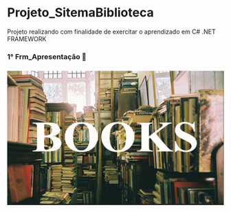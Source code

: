 # Projeto_SitemaBiblioteca

 Projeto realizando com finalidade de exercitar o aprendizado em C# .NET FRAMEWORK

<h3>1° Frm_Apresentação 📸<h3>

<img src="Imagens/Frm_apresentação.png" alt="imagem apresentação">
